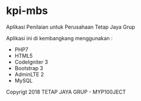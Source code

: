# kpi-mbs
Aplikasi Penilaian untuk Perusahaan Tetap Jaya Grup

Aplikasi ini di kembangkang menggunakan :
- PHP7
- HTML5
- CodeIgniter 3
- Bootstrap 3
- AdminLTE 2
- MySQL

Copyrigt 2018 TETAP JAYA GRUP - MYP100JECT 
